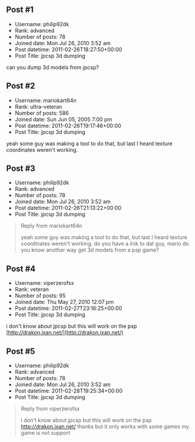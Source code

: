 ## Post #1
- Username: philip92dk
- Rank: advanced
- Number of posts: 78
- Joined date: Mon Jul 26, 2010 3:52 am
- Post datetime: 2011-02-26T18:27:50+00:00
- Post Title: jpcsp 3d dumping

can you dump 3d models from jpcsp?
## Post #2
- Username: mariokart64n
- Rank: ultra-veteran
- Number of posts: 586
- Joined date: Sun Jun 05, 2005 7:00 pm
- Post datetime: 2011-02-26T19:17:46+00:00
- Post Title: jpcsp 3d dumping

yeah some guy was making a tool to do that, but last I heard texture coordinates weren't working.
## Post #3
- Username: philip92dk
- Rank: advanced
- Number of posts: 78
- Joined date: Mon Jul 26, 2010 3:52 am
- Post datetime: 2011-02-26T21:13:22+00:00
- Post Title: jpcsp 3d dumping

> Reply from mariokart64n
>
> yeah some guy was making a tool to do that, but last I heard texture coordinates weren't working.
do you have a link to dat guy, 
mario do you know another way get 3d models from a psp game?
## Post #4
- Username: viperzerofsx
- Rank: veteran
- Number of posts: 95
- Joined date: Thu May 27, 2010 12:07 pm
- Post datetime: 2011-02-27T23:16:25+00:00
- Post Title: jpcsp 3d dumping

i don't know about jpcsp but this will work on the psp [http://drakon.ixan.net/](http://drakon.ixan.net/)
## Post #5
- Username: philip92dk
- Rank: advanced
- Number of posts: 78
- Joined date: Mon Jul 26, 2010 3:52 am
- Post datetime: 2011-02-28T19:25:34+00:00
- Post Title: jpcsp 3d dumping

> Reply from viperzerofsx
>
> i don't know about jpcsp but this will work on the psp http://drakon.ixan.net/
thanks but it only works with some games my game is not support
